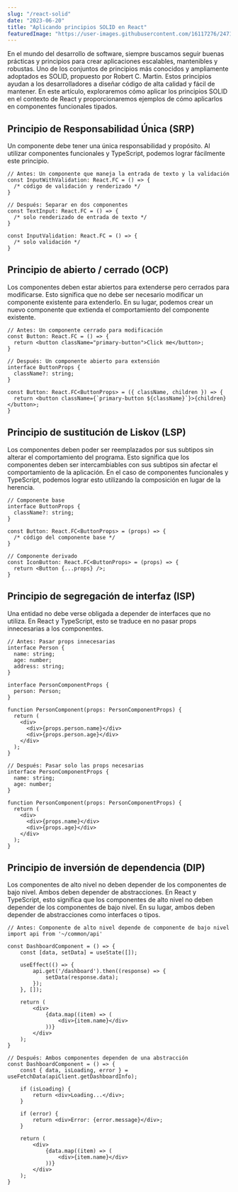 ```yaml
---
slug: "/react-solid"
date: "2023-06-20"
title: "Aplicando principios SOLID en React"
featuredImage: "https://user-images.githubusercontent.com/16117276/247105761-2230962c-4a03-458f-820d-a8721c21551a.png"
---
```

En el mundo del desarrollo de software, siempre buscamos seguir buenas prácticas y principios para crear aplicaciones escalables, mantenibles y robustas. Uno de los conjuntos de principios más conocidos y ampliamente adoptados es SOLID, propuesto por Robert C. Martin. Estos principios ayudan a los desarrolladores a diseñar código de alta calidad y fácil de mantener. En este artículo, exploraremos cómo aplicar los principios SOLID en el contexto de React y proporcionaremos ejemplos de cómo aplicarlos en componentes funcionales tipados.

## Principio de Responsabilidad Única (SRP)

Un componente debe tener una única responsabilidad y propósito. Al utilizar componentes funcionales y TypeScript, podemos lograr fácilmente este principio.

```tsx
// Antes: Un componente que maneja la entrada de texto y la validación
const InputWithValidation: React.FC = () => {
  /* código de validación y renderizado */
}

// Después: Separar en dos componentes
const TextInput: React.FC = () => {
  /* solo renderizado de entrada de texto */
}

const InputValidation: React.FC = () => {
  /* solo validación */
}
```

## Principio de abierto / cerrado (OCP)

Los componentes deben estar abiertos para extenderse pero cerrados para modificarse. Esto significa que no debe ser necesario modificar un componente existente para extenderlo. En su lugar, podemos crear un nuevo componente que extienda el comportamiento del componente existente.

```tsx
// Antes: Un componente cerrado para modificación
const Button: React.FC = () => {
  return <button className="primary-button">Click me</button>;
}

// Después: Un componente abierto para extensión
interface ButtonProps {
  className?: string;
}

const Button: React.FC<ButtonProps> = ({ className, children }) => {
  return <button className={`primary-button ${className}`}>{children}</button>;
}
```

## Principio de sustitución de Liskov (LSP)

Los componentes deben poder ser reemplazados por sus subtipos sin alterar el comportamiento del programa. Esto significa que los componentes deben ser intercambiables con sus subtipos sin afectar el comportamiento de la aplicación. En el caso de componentes funcionales y TypeScript, podemos lograr esto utilizando la composición en lugar de la herencia.

```tsx
// Componente base
interface ButtonProps {
  className?: string;
}

const Button: React.FC<ButtonProps> = (props) => {
  /* código del componente base */
}

// Componente derivado
const IconButton: React.FC<ButtonProps> = (props) => {
  return <Button {...props} />;
}
```

## Principio de segregación de interfaz (ISP)

Una entidad no debe verse obligada a depender de interfaces que no utiliza. En React y TypeScript, esto se traduce en no pasar props innecesarias a los componentes.

```tsx
// Antes: Pasar props innecesarias
interface Person {
  name: string;
  age: number;
  address: string;
}

interface PersonComponentProps {
  person: Person;
}

function PersonComponent(props: PersonComponentProps) {
  return (
    <div>
      <div>{props.person.name}</div>
      <div>{props.person.age}</div>
    </div>
  );
}

// Después: Pasar solo las props necesarias
interface PersonComponentProps {
  name: string;
  age: number;
}

function PersonComponent(props: PersonComponentProps) {
  return (
    <div>
      <div>{props.name}</div>
      <div>{props.age}</div>
    </div>
  );
}
```

## Principio de inversión de dependencia (DIP)

Los componentes de alto nivel no deben depender de los componentes de bajo nivel. Ambos deben depender de abstracciones. En React y TypeScript, esto significa que los componentes de alto nivel no deben depender de los componentes de bajo nivel. En su lugar, ambos deben depender de abstracciones como interfaces o tipos.

```tsx
// Antes: Componente de alto nivel depende de componente de bajo nivel
import api from '~/common/api'

const DashboardComponent = () => {
    const [data, setData] = useState([]);

    useEffect(() => {
        api.get('/dashboard').then((response) => {
            setData(response.data);
        });
    }, []);

    return (
        <div>
            {data.map((item) => (
                <div>{item.name}</div>
            ))}
        </div>
    );
}

// Después: Ambos componentes dependen de una abstracción
const DashboardComponent = () => {
    const { data, isLoading, error } = useFetchData(apiClient.getDashboardInfo);

    if (isLoading) {
        return <div>Loading...</div>;
    }

    if (error) {
        return <div>Error: {error.message}</div>;
    }

    return (
        <div>
            {data.map((item) => (
                <div>{item.name}</div>
            ))}
        </div>
    );
}